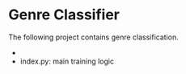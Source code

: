 # Genre Classifier

The following project contains genre classification.

- 
- index.py: main training logic
